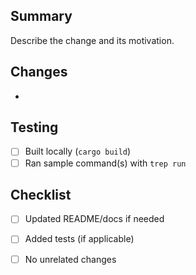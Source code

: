 ## Summary

Describe the change and its motivation.

## Changes

- 

## Testing

- [ ] Built locally (`cargo build`)
- [ ] Ran sample command(s) with `trep run`

## Checklist

- [ ] Updated README/docs if needed
- [ ] Added tests (if applicable)
- [ ] No unrelated changes

